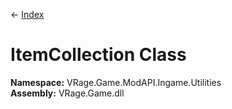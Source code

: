 ← [Index](index.md)
# ItemCollection Class
**Namespace:** VRage.Game.ModAPI.Ingame.Utilities  
**Assembly:** VRage.Game.dll  

